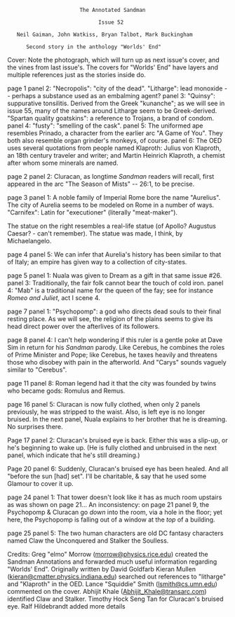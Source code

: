                            The Annotated Sandman

                                 Issue 52

       Neil Gaiman, John Watkiss, Bryan Talbot, Mark Buckingham

	      Second story in the anthology "Worlds' End"

Cover: Note the photograph, which will turn up as next issue's cover, and
the vines from last issue's. The covers for "Worlds' End" have layers
and multiple references just as the stories inside do.

page 1 panel 2: "Necropolis": "city of the dead". "Litharge": lead monoxide 
-- perhaps a substance used as an embalming agent?
           panel 3:  "Quinsy": suppurative tonsilitis. Derived from the Greek
"kunanche"; as we will see in issue 55, many of the names around Litharge
seem to be Greek-derived. "Spartan quality goatskins": a reference to Trojans, 
a brand of condom.
           panel 4: "fusty": "smelling of the cask".
           panel 5: The uniformed ape resembles Prinado, a character from the
earlier arc "A Game of You". They both also resemble organ grinder's
monkeys, of course.
           panel 6: The OED  uses several quotations from people named 
Klaproth: Julius von Klaproth, an 18th century traveler and writer; and Martin
Heinrich Klaproth, a chemist after whom some minerals are named.

page 2 panel 2: Cluracan, as longtime _Sandman_ readers will recall, first
appeared in the arc "The Season of Mists" -- 26:1, to be precise.

page 3 panel 1: A noble family of Imperial Rome bore the name "Aurelius". 
The city of Aurelia seems to be modeled on Rome in a number of ways. 
"Carnifex": Latin for "executioner" (literally "meat-maker").

The statue on the right resembles a real-life statue (of Apollo? Augustus
Caesar? - can't remember). The statue was made, I think, by Michaelangelo.

page 4 panel 5: We can infer that Aurelia's history has been similar to 
that of Italy; an empire has given way to a collection of city-states.

page 5 panel 1: Nuala was given to Dream as a gift in that same issue #26.
       panel 3: Traditionally, the fair folk cannot bear the touch of
cold iron.
       panel 4: "Mab" is a traditional name for the queen of the fay; see
for instance _Romeo and Juliet_, act I scene 4.

page 7 panel 1: "Psychopomp": a god who directs dead souls to their final
resting place. As we will see, the religion of the plains seems to give
its head direct power over the afterlives of its followers.

page 8 panel 4: I can't help wondering if this ruler is a gentle poke
at Dave Sim in return for his _Sandman_ parody. Like Cerebus, he combines
the roles of Prime Minister and Pope; like Cerebus, he taxes heavily
and threatens those who disobey with pain in the afterworld. And "Carys"
sounds vaguely similar to "Cerebus".

page 11 panel 8: Roman legend had it that the city was founded by twins
who became gods: Romulus and Remus.

page 16 panel 5:
Cluracan is now fully clothed, when only 2 panels previously, he was stripped
to the waist. Also, is left eye is no longer bruised. In the next panel, Nuala
explains to her brother that he is dreaming. No surprises there.

Page 17 panel 2:
Cluracan's bruised eye is back. Either this was a slip-up, or he's beginning to
wake up. (He is fully clothed and unbruised in the next panel, which indicate
that he's still dreaming.)

Page 20 panel 6:
Suddenly, Cluracan's bruised eye has been healed. And all "before the sun [had]
set". I'll be charitable, & say that he used some Glamour to cover it up.

page 24 panel 1: That tower doesn't look like it has as much room upstairs
as was shown on page 21...
An inconsistency: on page 21 panel 9, the Psychopomp & Cluracan go *down* into
the room, via a hole in the floor; yet here, the Psychopomp is falling out of a
window at the *top* of a building.

page 25 panel 5: The two human characters are old DC fantasy characters
named Claw the Unconquered and Stalker the Soulless.

Credits:
	Greg "elmo" Morrow (morrow@physics.rice.edu) created the Sandman
Annotations and forwarded much useful information regarding "Worlds' End".
       Originally written by David Goldfarb
	Kieran Mullen (kieran@cmatter.physics.indiana.edu) searched out
references to "litharge" and "Klaproth" in the OED.
	Lance "Squiddie" Smith (lsmith@cs.umn.edu) commented on the cover.
	Abhijit Khale (Abhijit_Khale@transarc.com) identified Claw and
Stalker.
       Timothy Hock Seng Tan for Cluracan's bruised eye.
       Ralf Hildebrandt added more details
